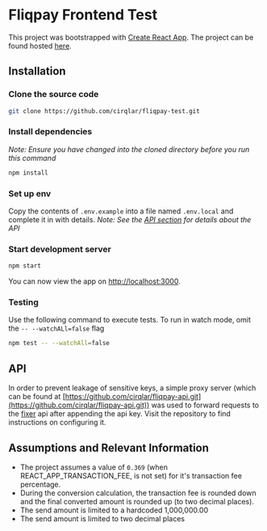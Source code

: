 # Fliqpay Frontend Test

This project was bootstrapped with [Create React App](https://github.com/facebook/create-react-app). The project can be found hosted [here](https://fliqpay-test.vercel.app/).

## Installation

### Clone the source code 
```bash
git clone https://github.com/cirqlar/fliqpay-test.git
```
### Install dependencies
_Note: Ensure you have changed into the cloned directory before you run this command_
```bash
npm install
```
### Set up env

Copy the contents of `.env.example` into a file named `.env.local` and complete it in with details.
_Note: See the [API section](#api) for details about the API_

### Start development server
```bash
npm start
```
You can now view the app on [http://localhost:3000](http://localhost:3000).
### Testing

Use the following command to execute tests. To run in watch mode, omit the `-- --watchALl=false` flag
```bash
npm test -- --watchAll=false
```

## API

In order to prevent leakage of sensitive keys, a simple proxy server (which can be found at [https://github.com/cirqlar/fliqpay-api.git](https://github.com/cirqlar/fliqpay-api.git)) was used to forward requests to the [fixer](fixer.io) api after appending the api key. Visit the repository to find instructions on configuring it.

## Assumptions and Relevant Information

- The project assumes a value of `0.369` (when REACT_APP_TRANSACTION_FEE, is not set) for it's transaction fee percentage. 
- During the conversion calculation, the transaction fee is rounded down and the final converted amount is rounded up (to two decimal places).
- The send amount is limited to a hardcoded 1,000,000.00
- The send amount is limited to two decimal places
